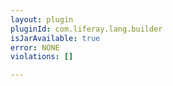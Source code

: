 ```yaml
---
layout: plugin
pluginId: com.liferay.lang.builder
isJarAvailable: true
error: NONE
violations: []

---
```

